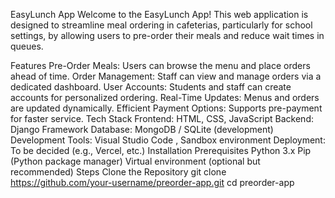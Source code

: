 EasyLunch App
Welcome to the EasyLunch App! This web application is designed to streamline meal ordering in cafeterias, particularly for school settings, by allowing users to pre-order their meals and reduce wait times in queues.

Features
Pre-Order Meals: Users can browse the menu and place orders ahead of time.
Order Management: Staff can view and manage orders via a dedicated dashboard.
User Accounts: Students and staff can create accounts for personalized ordering.
Real-Time Updates: Menus and orders are updated dynamically.
Efficient Payment Options: Supports pre-payment for faster service.
Tech Stack
Frontend: HTML, CSS, JavaScript
Backend: Django Framework
Database: MongoDB / SQLite (development)
Development Tools: Visual Studio Code , Sandbox environment
Deployment: To be decided (e.g., Vercel, etc.)
Installation
Prerequisites
Python 3.x
Pip (Python package manager)
Virtual environment (optional but recommended)
Steps
Clone the Repository
git clone https://github.com/your-username/preorder-app.git
cd preorder-app
